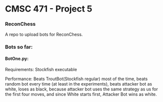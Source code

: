 # CMSC 471 - Project 5
### ReconChess

A repo to upload bots for ReconChess. 

### Bots so far:
#### BotOne.py:

Requirements: Stockfish executable

Performance: Beats TroutBot(Stockfish regular) most of the time, beats random bot every time (at least in the experiments), beats attacker bot as white, loses as black, because attacker bot uses the same strategy as us for the first four moves, and since White starts first, Attacker Bot wins as white.
